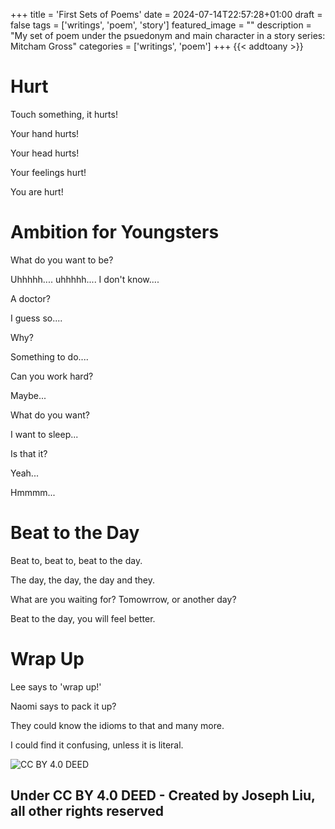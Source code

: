 +++
title = 'First Sets of Poems'
date = 2024-07-14T22:57:28+01:00
draft = false
tags = ['writings', 'poem', 'story']
featured_image = ""
description = "My set of poem under the psuedonym and main character in a story series: Mitcham Gross"
categories = ['writings', 'poem']
+++
{{< addtoany >}} 

# Hurt

Touch something, it hurts!

Your hand hurts!

Your head hurts!

Your feelings hurt!

You are hurt!

# Ambition for Youngsters

What do you want to be?

Uhhhhh....  uhhhhh....
I don't know....

A doctor?

I guess so....

Why?

Something to do....

Can you work hard?

Maybe... 

What do you want?

I want to sleep...

Is that it?

Yeah...

Hmmmm...

# Beat to the Day

Beat to, beat to, beat to the day.

The day, the day, the day and they.

What are you waiting for?
Tomowrrow, or another day?

Beat to the day, you will feel better.

# Wrap Up

Lee says to 'wrap up!'

Naomi says to pack it up?

They could know the idioms to that and many more.

I could find it confusing, unless it is literal.

![CC BY 4.0 DEED](https://upload.wikimedia.org/wikipedia/commons/e/e1/CC_BY_icon.svg)
## Under CC BY 4.0 DEED - Created by Joseph Liu, all other rights reserved